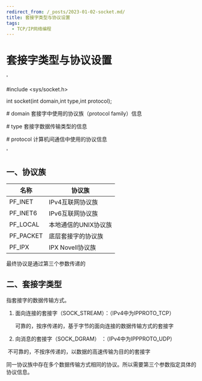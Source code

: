 ```yaml
---
redirect_from: /_posts/2023-01-02-socket.md/
title: 套接字类型与协议设置
tags:
  - TCP/IP网络编程
---
```

# 套接字类型与协议设置

'

#include <sys/socket.h>

int socket(int domain,int type,int protocol);

\# domain 套接字中使用的协议族（protocol family）信息

\# type 套接字数据传输类型的信息

\# protocol 计算机间通信中使用的协议信息

'

## 一、协议族

| 名称     | 协议族           |
| -------- | ---------------- |
| PF_INET  | IPv4互联网协议族 |
| PF_INET6 | IPv6互联网协议族                 |
|  PF_LOCAL   | 本地通信的UNIX协议族 |
| PF_PACKET | 底层套接字的协议族 |
| PF_IPX | IPX Novell协议族 |

最终协议是通过第三个参数传递的

## 二、套接字类型

指套接字的数据传输方式。

1. 面向连接的套接字（SOCK_STREAM）：（IPv4中为IPPROTO_TCP）

   ​	可靠的，按序传递的，基于字节的面向连接的数据传输方式的套接字

2.  向消息的套接字（SOCK_DGRAM） ：（IPv4中为IPPPROTO_UDP）

   ​	不可靠的，不按序传递的，以数据的高速传输为目的的套接字

同一协议族中存在多个数据传输方式相同的协议。所以需要第三个参数指定具体的协议信息。

